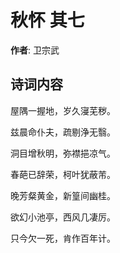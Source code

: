 # 秋怀  其七

**作者**: 卫宗武

## 诗词内容

屋隅一握地，岁久寖芜秽。

兹晨命仆夫，疏剔浄无翳。

洞目增秋明，弥襟挹凉气。

春葩已辞荣，柯叶犹蔽芾。

晚芳粲黄金，新篁间幽桂。

欲幻小池亭，西风几凄厉。

只今欠一死，肯作百年计。

